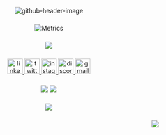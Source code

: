 <div align="center">
  
![github-header-image](https://github.com/GyanPrakashKumar/GyanPrakashKumar/assets/100079802/36310ec4-9923-4ee0-a51e-15fdc3cb4b81)

###

  ![Metrics](https://metrics.lecoq.io/GyanPrakashKumar?template=classic&base.activity=0&base.community=0&base.repositories=0&base.metadata=0&base=header%2C%20activity%2C%20community%2C%20repositories%2C%20metadata&base.indepth=false&base.hireable=false&base.skip=false&config.timezone=Asia%2FCalcutta&config.twemoji=true&config.octicon=true)
  
</div>

###

<div align="center" backgroung="#fff">
 <p align="center">
  <a href="">
    <img src="https://skillicons.dev/icons?i=html,css,tailwindcss,js,ts,react,nextjs,mongodb,nodejs,express,php,mysql,laravel,git,java,cpp,firebase,figma,postman&perline=10" />
  </a>
</p>
</div>

###

<div align="center">
  <a href="https://www.linkedin.com/in/gyan-prakash-kumar" target="_blank">
    <img src="https://img.shields.io/static/v1?message=LinkedIn&logo=linkedin&label=&color=0077B5&logoColor=white&labelColor=&style=for-the-badge" height="35" alt="linkedin logo"  />
  </a>
  <a href="https://www.twitter.com/_gyaan_" target="_blank">
    <img src="https://img.shields.io/static/v1?message=Twitter&logo=twitter&label=&color=1DA1F2&logoColor=white&labelColor=&style=for-the-badge" height="35" alt="twitter logo"  />
  </a>
  <a href="https://www.instagram.com/_i_gyan" target="_blank">
    <img src="https://img.shields.io/static/v1?message=Instagram&logo=instagram&label=&color=E4405F&logoColor=white&labelColor=&style=for-the-badge" height="35" alt="instagram logo"  />
  </a>
  <a href="https://discordapp.com/users/970978682040619008" target="_blank">
    <img src="https://img.shields.io/static/v1?message=Discord&logo=discord&label=&color=7289DA&logoColor=white&labelColor=&style=for-the-badge" height="35" alt="discord logo"  />
  </a>
  <a href="gyanprakashk55@gmail.com" target="_blank">
    <img src="https://img.shields.io/static/v1?message=Gmail&logo=gmail&label=&color=D14836&logoColor=white&labelColor=&style=for-the-badge" height="35" alt="gmail logo"  />
  </a>
</div>

###

<div align="center">
  <div>
    
  ![](http://github-profile-summary-cards.vercel.app/api/cards/stats?username=GyanPrakashKumar&theme=2077)
  ![](http://github-profile-summary-cards.vercel.app/api/cards/most-commit-language?username=GyanPrakashKumar&theme=2077)
  
  </div>
</div>

###
<div align="center">
  
  ![](http://github-profile-summary-cards.vercel.app/api/cards/profile-details?username=GyanPrakashKumar&theme=2077)

  
</div>

###

<div align="right">
  <img src="https://profile-counter.glitch.me/GyanPrakashKumar/count.svg?"  />
</div>

###

